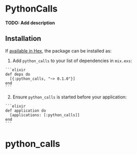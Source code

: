 # PythonCalls

**TODO: Add description**

## Installation

If [available in Hex](https://hex.pm/docs/publish), the package can be installed as:

  1. Add `python_calls` to your list of dependencies in `mix.exs`:

    ```elixir
    def deps do
      [{:python_calls, "~> 0.1.0"}]
    end
    ```

  2. Ensure `python_calls` is started before your application:

    ```elixir
    def application do
      [applications: [:python_calls]]
    end
    ```

# python_calls
